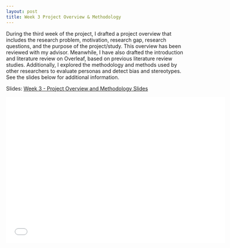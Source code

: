 ```yaml
---
layout: post
title: Week 3 Project Overview & Methodology
---
```


During the third week of the project, I drafted a project overview that includes the research problem, motivation, research gap, research questions, and the purpose of the project/study. This overview has been reviewed with my advisor. Meanwhile, I have also drafted the introduction and literature review on Overleaf, based on previous literature review studies. Additionally, I explored the methodology and methods used by other researchers to evaluate personas and detect bias and stereotypes. See the slides below for additional information.

Slides: [Week 3 - Project Overview and Methodology Slides](/files/Week3-Introduction&LiteratureReview&Methodology.pdf)

<embed src="/files/Week3-Introduction&LiteratureReview&Methodology.pdf" width="600" height="400" type="application/pdf">

